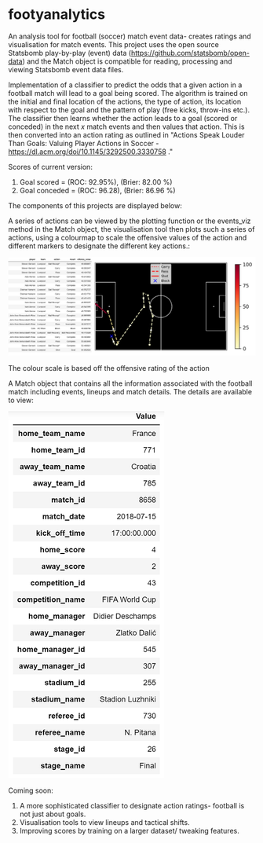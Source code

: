 # footyanalytics
An analysis tool for football (soccer) match event data- creates ratings and visualisation for match events. This project uses the open source Statsbomb play-by-play (event) data (https://github.com/statsbomb/open-data) and the Match object is compatible for reading, processing and viewing Statsbomb event data files.

Implementation of a classifier to predict the odds that a given action in a football match will lead to a goal being scored. The algorithm is trained on the initial and final location of the actions, the type of action, its location with respect to the goal and the pattern of play (free kicks, throw-ins etc.). The classifier then learns whether the action leads to a goal (scored or conceded) in the next *x* match events and then values that action. This is then converted into an action rating as outlined in "Actions Speak Louder Than Goals: Valuing Player Actions in Soccer - https://dl.acm.org/doi/10.1145/3292500.3330758 ."

Scores of current version:
1. Goal scored = (ROC: 92.95%), (Brier: 82.00 %)
2. Goal conceded = (ROC: 96.28), (Brier: 86.96 %)


The components of this projects are displayed below:

A series of actions can be viewed by the plotting function or the events_viz method in the Match object, the visualisation tool then plots such a series of actions, using a colourmap to scale the offensive values of the action and different markers to designate the different key actions.:

![Gerrard's goal against AC Milan in 2005](gerrard.png)

The colour scale is based off the offensive rating of the action

A Match object that contains all the information associated with the football match including events, lineups and match details. The details are available to view:

![Match Information](matchinfo.png)

Coming soon:

1. A more sophisticated classifier to designate action ratings- football is not just about goals.
2. Visualisation tools to view lineups and tactical shifts.
3. Improving scores by training on a larger dataset/ tweaking features.





